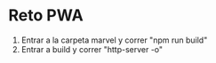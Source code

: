 # Reto PWA
1. Entrar a la carpeta marvel y correr "npm run build"
2. Entrar a build y correr "http-server -o" 
